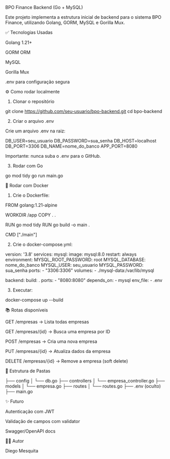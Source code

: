 BPO Finance Backend (Go + MySQL)

Este projeto implementa a estrutura inicial de backend para o sistema BPO Finance, utilizando Golang, GORM, MySQL e Gorilla Mux.

✅ Tecnologias Usadas

Golang 1.21+

GORM ORM

MySQL

Gorilla Mux

.env para configuração segura

⚙️ Como rodar localmente

1. Clonar o repositório

git clone https://github.com/seu-usuario/bpo-backend.git
cd bpo-backend

2. Criar o arquivo .env

Crie um arquivo .env na raiz:

DB_USER=seu_usuario
DB_PASSWORD=sua_senha
DB_HOST=localhost
DB_PORT=3306
DB_NAME=nome_do_banco
APP_PORT=8080

Importante: nunca suba o .env para o GitHub.

3. Rodar com Go

go mod tidy
go run main.go

🐳 Rodar com Docker

1. Crie o Dockerfile:

FROM golang:1.21-alpine

WORKDIR /app
COPY . .

RUN go mod tidy
RUN go build -o main .

CMD ["./main"]

2. Crie o docker-compose.yml:

version: '3.8'
services:
  mysql:
    image: mysql:8.0
    restart: always
    environment:
      MYSQL_ROOT_PASSWORD: root
      MYSQL_DATABASE: nome_do_banco
      MYSQL_USER: seu_usuario
      MYSQL_PASSWORD: sua_senha
    ports:
      - "3306:3306"
    volumes:
      - ./mysql-data:/var/lib/mysql

  backend:
    build: .
    ports:
      - "8080:8080"
    depends_on:
      - mysql
    env_file:
      - .env

3. Executar:

docker-compose up --build

📚 Rotas disponíveis

GET /empresas → Lista todas empresas

GET /empresas/{id} → Busca uma empresa por ID

POST /empresas → Cria uma nova empresa

PUT /empresas/{id} → Atualiza dados da empresa

DELETE /empresas/{id} → Remove a empresa (soft delete)

🧱 Estrutura de Pastas

├── config
│   └── db.go
├── controllers
│   └── empresa_controller.go
├── models
│   └── empresa.go
├── routes
│   └── routes.go
├── .env (oculto)
├── main.go

✨ Futuro

Autenticação com JWT

Validação de campos com validator

Swagger/OpenAPI docs

👨‍💻 Autor

Diego Mesquita

